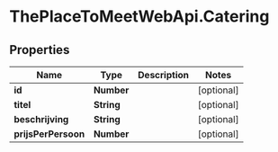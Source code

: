 # ThePlaceToMeetWebApi.Catering

## Properties

Name | Type | Description | Notes
------------ | ------------- | ------------- | -------------
**id** | **Number** |  | [optional] 
**titel** | **String** |  | [optional] 
**beschrijving** | **String** |  | [optional] 
**prijsPerPersoon** | **Number** |  | [optional] 


